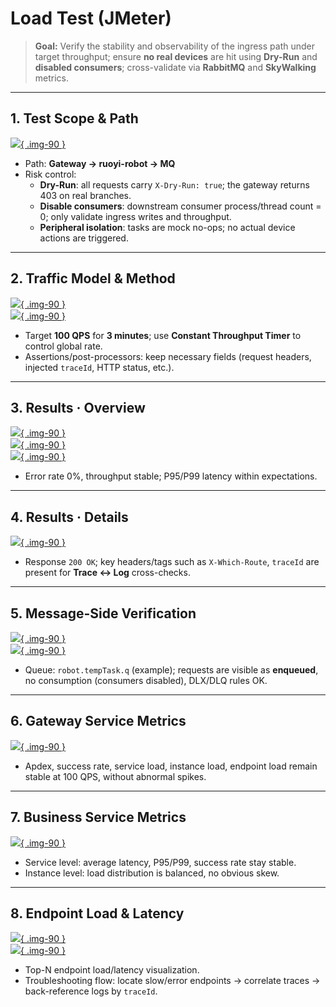 # Load Test (JMeter)

> **Goal:** Verify the stability and observability of the ingress path under target throughput; ensure **no real devices** are hit using **Dry-Run** and **disabled consumers**; cross-validate via **RabbitMQ** and **SkyWalking** metrics.

---

## 1. Test Scope & Path

[![](/assets/loadtest/p01-scope-topology.png){ .img-90 }](/assets/loadtest/p01-scope-topology.png)

- Path: **Gateway → ruoyi-robot → MQ**
- Risk control:
  - **Dry-Run**: all requests carry `X-Dry-Run: true`; the gateway returns 403 on real branches.
  - **Disable consumers**: downstream consumer process/thread count = 0; only validate ingress writes and throughput.
  - **Peripheral isolation**: tasks are mock no-ops; no actual device actions are triggered.

---

## 2. Traffic Model & Method

[![](/assets/loadtest/p02-plan-thread-group.png){ .img-90 }](/assets/loadtest/p02-plan-thread-group.png)  
[![](/assets/loadtest/p02-plan-ct.png){ .img-90 }](/assets/loadtest/p02-plan-ct.png)

- Target **100 QPS** for **3 minutes**; use **Constant Throughput Timer** to control global rate.
- Assertions/post-processors: keep necessary fields (request headers, injected `traceId`, HTTP status, etc.).

---

## 3. Results · Overview

[![](/assets/loadtest/p03-agg-1.png){ .img-90 }](/assets/loadtest/p03-agg-1.png)  
[![](/assets/loadtest/p03-agg-2.png){ .img-90 }](/assets/loadtest/p03-agg-2.png)  
[![](/assets/loadtest/p03-agg-3.png){ .img-90 }](/assets/loadtest/p03-agg-3.png)

- Error rate 0%, throughput stable; P95/P99 latency within expectations.

---

## 4. Results · Details

[![](/assets/loadtest/p04-view-results.png){ .img-90 }](/assets/loadtest/p04-view-results.png)

- Response `200 OK`; key headers/tags such as `X-Which-Route`, `traceId` are present for **Trace ↔ Log** cross-checks.

---

## 5. Message-Side Verification

[![](/assets/loadtest/p05-mq-verify-a.png){ .img-90 }](/assets/loadtest/p05-mq-verify-a.png)  
[![](/assets/loadtest/p05-mq-verify-b.png){ .img-90 }](/assets/loadtest/p05-mq-verify-b.png)

- Queue: `robot.tempTask.q` (example); requests are visible as **enqueued**, no consumption (consumers disabled), DLX/DLQ rules OK.

---

## 6. Gateway Service Metrics

[![](/assets/loadtest/p06-gateway-metrics.png){ .img-90 }](/assets/loadtest/p06-gateway-metrics.png)

- Apdex, success rate, service load, instance load, endpoint load remain stable at 100 QPS, without abnormal spikes.

---

## 7. Business Service Metrics

[![](/assets/loadtest/p07-robot-metrics.png){ .img-90 }](/assets/loadtest/p07-robot-metrics.png)

- Service level: average latency, P95/P99, success rate stay stable.  
- Instance level: load distribution is balanced, no obvious skew.

---

## 8. Endpoint Load & Latency

[![](/assets/loadtest/p08-overview.png){ .img-90 }](/assets/loadtest/p08-overview.png)  
[![](/assets/loadtest/p08-endpoints.png){ .img-90 }](/assets/loadtest/p08-endpoints.png)

- Top-N endpoint load/latency visualization.  
- Troubleshooting flow: locate slow/error endpoints → correlate traces → back-reference logs by `traceId`.
